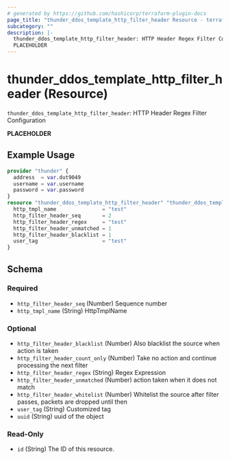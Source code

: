 ```yaml
---
# generated by https://github.com/hashicorp/terraform-plugin-docs
page_title: "thunder_ddos_template_http_filter_header Resource - terraform-provider-thunder"
subcategory: ""
description: |-
  thunder_ddos_template_http_filter_header: HTTP Header Regex Filter Configuration
  PLACEHOLDER
---
```


# thunder_ddos_template_http_filter_header (Resource)

`thunder_ddos_template_http_filter_header`: HTTP Header Regex Filter Configuration

__PLACEHOLDER__

## Example Usage

```terraform
provider "thunder" {
  address  = var.dut9049
  username = var.username
  password = var.password
}
resource "thunder_ddos_template_http_filter_header" "thunder_ddos_template_http_filter_header" {
  http_tmpl_name               = "test"
  http_filter_header_seq       = 2
  http_filter_header_regex     = "test"
  http_filter_header_unmatched = 1
  http_filter_header_blacklist = 1
  user_tag                     = "test"
}
```

<!-- schema generated by tfplugindocs -->
## Schema

### Required

- `http_filter_header_seq` (Number) Sequence number
- `http_tmpl_name` (String) HttpTmplName

### Optional

- `http_filter_header_blacklist` (Number) Also blacklist the source when action is taken
- `http_filter_header_count_only` (Number) Take no action and continue processing the next filter
- `http_filter_header_regex` (String) Regex Expression
- `http_filter_header_unmatched` (Number) action taken when it does not match
- `http_filter_header_whitelist` (Number) Whitelist the source after filter passes, packets are dropped until then
- `user_tag` (String) Customized tag
- `uuid` (String) uuid of the object

### Read-Only

- `id` (String) The ID of this resource.


